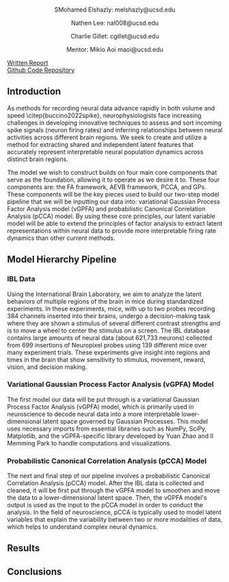 <br>
<p align="center">SMohamed Elshazly: melshazly@ucsd.edu</p>
<p align="center">Nathen Lee: nal008@ucsd.edu</p>
<p align="center">Charlie Gillet: cgillet@ucsd.edu</p>
<p align="center">Mentor: Mikio Aoi maoi@ucsd.edu</p>

<a href="https://github.com/courtneyacheung/Hierarchical-Latent-Variable-Models-for-Neural-Data-Analysis/blob/main/papers/DSC_Capstone_Q2_Report.pdf"> Written Report</a>
<br>
<a href="https://github.com/courtneyacheung/Hierarchical-Latent-Variable-Models-for-Neural-Data-Analysis">Github Code Repository </a>
<br>

## Introduction
As methods for recording neural data advance rapidly in both volume and speed \citep{buccino2022spike}, neurophysiologists face increasing challenges in developing innovative techniques to assess and sort incoming spike signals (neuron firing rates) and inferring relationships between neural activities across different brain regions. We seek to create and utilize a method for extracting shared and independent latent features that accurately represent interpretable neural population dynamics across distinct brain regions.

The model we wish to construct builds on four main core components that serve as the foundation, allowing it to operate as we desire it to. These four components are: the FA framework, AEVB framework, PCCA, and GPs. These components will be the key pieces used to build our two-step model pipeline that we will be inputting our data into: variational Gaussian Process Factor Analysis model (vGPFA) and probabilistic Canonical Correlation Analysis (pCCA) model. By using these core principles, our latent variable model will be able to extend the principles of factor analysis to extract latent representations within neural data to provide more interpretable firing rate dynamics than other current methods. 

## Model Hierarchy Pipeline
### IBL Data
Using the International Brain Laboratory, we aim to analyze the latent behaviors of multiple regions of the brain in mice during standardized experiments. In these experiments, mice, with up to two probes recording 384 channels inserted into their brains, undergo a decision-making task where they are shown a stimulus of several different contrast strengths and  is to move a wheel to center the stimulus on a screen. The IBL database contains large amounts of neural data (about 621,733 neurons) collected from 699 insertions of Neuropixel probes using 139 different mice over many experiment trials. These experiments give insight into regions and times in the brain that show sensitivity to stimulus, movement, reward, vision, and decision making. 

### Variational Gaussian Process Factor Analysis (vGPFA) Model
The first model our data will be put through is a variational Gaussian Process Factor Analysis (vGPFA) model, which is primarily used in neuroscience to decode neural data into a more interpretable lower-dimensional latent space governed by Gaussian Processes. This model uses necessary imports from essential libraries such as NumPy, SciPy, Matplotlib, and the vGPFA-specific library developed by Yuan Zhao and Il Memming Park to handle computations and visualizations.

### Probabilistic Canonical Correlation Analysis (pCCA) Model
The next and final step of our pipeline involves a probabilistic Canonical Correlation Analysis (pCCA) model. After the IBL data is collected and cleaned, it will be first put through the vGPFA model to smoothen and move the data to a lower-dimensional latent space. Then, the vGPFA model's output is used as the input to the pCCA model in order to conduct the analysis. In the field of neuroscience, pCCA is typically used to model latent variables that explain the variability between two or more modalities of data, which helps to understand complex neural dynamics.

## Results

## Conclusions
